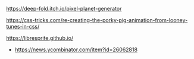 https://deep-fold.itch.io/pixel-planet-generator

https://css-tricks.com/re-creating-the-porky-pig-animation-from-looney-tunes-in-css/

https://libresprite.github.io/
  * https://news.ycombinator.com/item?id=26062818